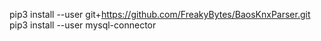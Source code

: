 pip3 install --user git+https://github.com/FreakyBytes/BaosKnxParser.git
pip3 install --user mysql-connector
